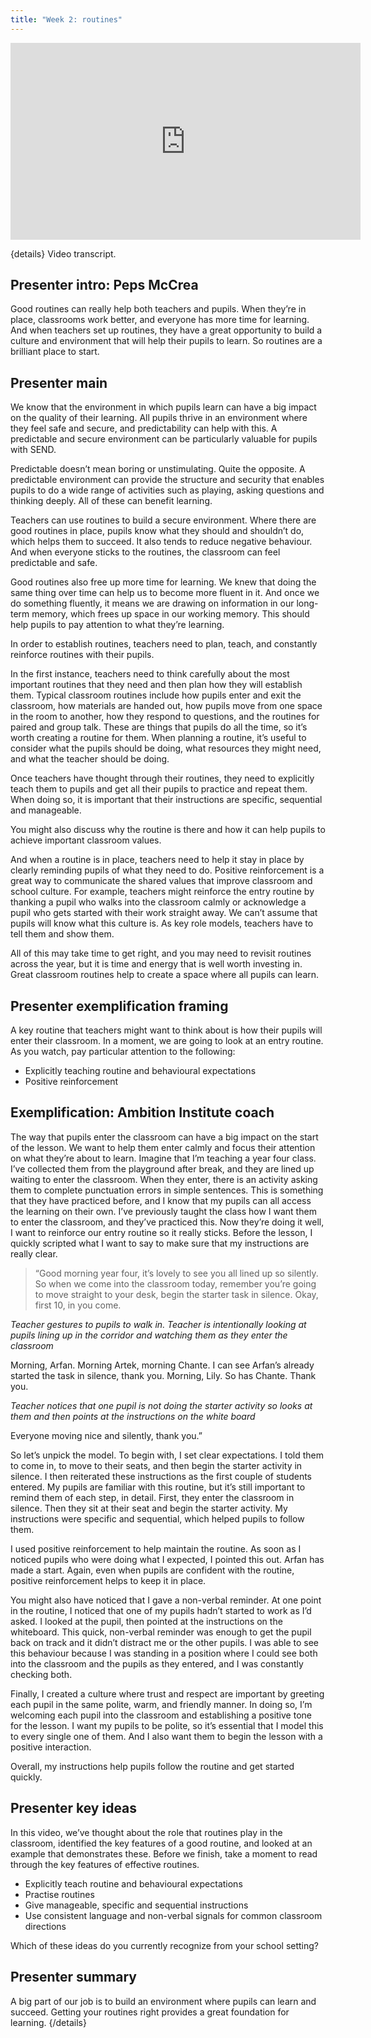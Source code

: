 ```yaml
---
title: "Week 2: routines"
---
```


<iframe width="560" height="315" src="https://www.youtube.com/embed/lWdabi1Km2U?si=OF_wAVD1GVpaViCu" title="YouTube video player" frameborder="0" allow="accelerometer; autoplay; clipboard-write; encrypted-media; gyroscope; picture-in-picture; web-share" allowfullscreen></iframe>

{details}
Video transcript.
## Presenter intro: Peps McCrea

Good routines can really help both teachers and pupils. When they’re in place, classrooms work better, and everyone has more time for learning. And when teachers set up routines, they have a great opportunity to build a culture and environment that will help their pupils to learn. So routines are a brilliant place to start.

## Presenter main

We know that the environment in which pupils learn can have a big impact on the quality of their learning. All pupils thrive in an environment where they feel safe and secure, and predictability can help with this. A predictable and secure environment can be particularly valuable for pupils with SEND.

Predictable doesn’t mean boring or unstimulating. Quite the opposite. A predictable environment can provide the structure and security that enables pupils to do a wide range of activities such as playing, asking questions and thinking deeply. All of these can benefit learning.

Teachers can use routines to build a secure environment. Where there are good routines in place, pupils know what they should and shouldn’t do, which helps them to succeed. It also tends to reduce negative behaviour. And when everyone sticks to the routines, the classroom can feel predictable and safe.

Good routines also free up more time for learning. We knew that doing the same thing over time can help us to become more fluent in it. And once we do something fluently, it means we are drawing on information in our long-term memory, which frees up space in our working memory. This should help pupils to pay attention to what they’re learning.

In order to establish routines, teachers need to plan, teach, and constantly reinforce routines with their pupils.

In the first instance, teachers need to think carefully about the most important routines that they need and then plan how they will establish them. Typical classroom routines include how pupils enter and exit the classroom, how materials are handed out, how pupils move from one space in the room to another, how they respond to questions, and the routines for paired and group talk. These are things that pupils do all the time, so it’s worth creating a routine for them. When planning a routine, it’s useful to consider what the pupils should be doing, what resources they might need, and what the teacher should be doing.

Once teachers have thought through their routines, they need to explicitly teach them to pupils and get all their pupils to practice and repeat them. When doing so, it is important that their instructions are specific, sequential and manageable.

You might also discuss why the routine is there and how it can help pupils to achieve important classroom values.

And when a routine is in place, teachers need to help it stay in place by clearly reminding pupils of what they need to do. Positive reinforcement is a great way to communicate the shared values that improve classroom and school culture. For example, teachers might reinforce the entry routine by thanking a pupil who walks into the classroom calmly or acknowledge a pupil who gets started with their work straight away. We can’t assume that pupils will know what this culture is. As key role models, teachers have to tell them and show them.

All of this may take time to get right, and you may need to revisit routines across the year, but it is time and energy that is well worth investing in. Great classroom routines help to create a space where all pupils can learn.

## Presenter exemplification framing

A key routine that teachers might want to think about is how their pupils will enter their classroom. In a moment, we are going to look at an entry routine. As you watch, pay particular attention to the following:

* Explicitly teaching routine and behavioural expectations
* Positive reinforcement

## Exemplification: Ambition Institute coach

The way that pupils enter the classroom can have a big impact on the start of the lesson. We want to help them enter calmly and focus their attention on what they’re about to learn. Imagine that I’m teaching a year four class. I’ve collected them from the playground after break, and they are lined up waiting to enter the classroom. When they enter, there is an activity asking them to complete punctuation errors in simple sentences. This is something that they have practiced before, and I know that my pupils can all access the learning on their own. I’ve previously taught the class how I want them to enter the classroom, and they’ve practiced this. Now they’re doing it well, I want to reinforce our entry routine so it really sticks. Before the lesson, I quickly scripted what I want to say to make sure that my instructions are really clear.

> “Good morning year four, it’s lovely to see you all lined up so silently. So when we come into the classroom today, remember you’re going to move straight to your desk, begin the starter task in silence. Okay, first 10, in you come.

_Teacher gestures to pupils to walk in. Teacher is intentionally looking at pupils lining up in the corridor and watching them as they enter the classroom_

Morning, Arfan. Morning Artek, morning Chante. I can see Arfan’s already started the task in silence, thank you. Morning, Lily. So has Chante. Thank you.

_Teacher notices that one pupil is not doing the starter activity so looks at them and then points at the instructions on the white board_

Everyone moving nice and silently, thank you.”

So let’s unpick the model. To begin with, I set clear expectations. I told them to come in, to move to their seats, and then begin the starter activity in silence. I then reiterated these instructions as the first couple of students entered. My pupils are familiar with this routine, but it’s still important to remind them of each step, in detail. First, they enter the classroom in silence. Then they sit at their seat and begin the starter activity. My instructions were specific and sequential, which helped pupils to follow them.

I used positive reinforcement to help maintain the routine. As soon as I noticed pupils who were doing what I expected, I pointed this out. Arfan has made a start. Again, even when pupils are confident with the routine, positive reinforcement helps to keep it in place.

You might also have noticed that I gave a non-verbal reminder. At one point in the routine, I noticed that one of my pupils hadn’t started to work as I’d asked. I looked at the pupil, then pointed at the instructions on the whiteboard. This quick, non-verbal reminder was enough to get the pupil back on track and it didn’t distract me or the other pupils. I was able to see this behaviour because I was standing in a position where I could see both into the classroom and the pupils as they entered, and I was constantly checking both.

Finally, I created a culture where trust and respect are important by greeting each pupil in the same polite, warm, and friendly manner. In doing so, I’m welcoming each pupil into the classroom and establishing a positive tone for the lesson. I want my pupils to be polite, so it’s essential that I model this to every single one of them. And I also want them to begin the lesson with a positive interaction.

Overall, my instructions help pupils follow the routine and get started quickly.

## Presenter key ideas

In this video, we’ve thought about the role that routines play in the classroom, identified the key features of a good routine, and looked at an example that demonstrates these. Before we finish, take a moment to read through the key features of effective routines.

* Explicitly teach routine and behavioural expectations
* Practise routines
* Give manageable, specific and sequential instructions
* Use consistent language and non-verbal signals for common classroom directions

Which of these ideas do you currently recognize from your school setting?

## Presenter summary

A big part of our job is to build an environment where pupils can learn and succeed. Getting your routines right provides a great foundation for learning.
{/details}
